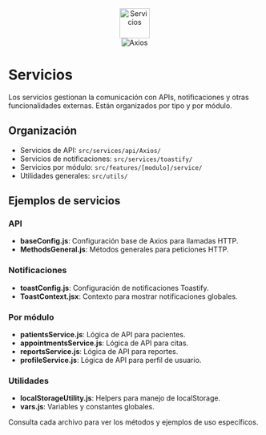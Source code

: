 <div align="center">
  <img src="https://img.icons8.com/ios-filled/100/000000/service-bell.png" alt="Servicios" width="60"/>
  <br/>
  <img src="https://img.shields.io/badge/Axios-1.9.0-5a29e4?logo=axios&logoColor=white" alt="Axios"/>
</div>

# Servicios

Los servicios gestionan la comunicación con APIs, notificaciones y otras funcionalidades externas. Están organizados por tipo y por módulo.

## Organización
- Servicios de API: `src/services/api/Axios/`
- Servicios de notificaciones: `src/services/toastify/`
- Servicios por módulo: `src/features/[modulo]/service/`
- Utilidades generales: `src/utils/`

## Ejemplos de servicios

### API
- **baseConfig.js**: Configuración base de Axios para llamadas HTTP.
- **MethodsGeneral.js**: Métodos generales para peticiones HTTP.

### Notificaciones
- **toastConfig.js**: Configuración de notificaciones Toastify.
- **ToastContext.jsx**: Contexto para mostrar notificaciones globales.

### Por módulo
- **patientsService.js**: Lógica de API para pacientes.
- **appointmentsService.js**: Lógica de API para citas.
- **reportsService.js**: Lógica de API para reportes.
- **profileService.js**: Lógica de API para perfil de usuario.

### Utilidades
- **localStorageUtility.js**: Helpers para manejo de localStorage.
- **vars.js**: Variables y constantes globales.

Consulta cada archivo para ver los métodos y ejemplos de uso específicos. 